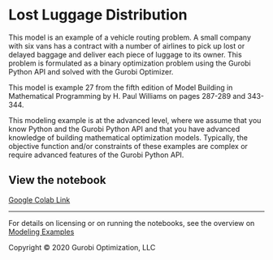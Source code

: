 # Lost Luggage Distribution

This model is an example of a vehicle routing problem. A small company with six vans has a contract with a number of 
airlines to pick up lost or delayed baggage and deliver each piece of luggage to its owner. This problem is 
formulated as a binary optimization problem using the Gurobi Python API and solved with the Gurobi Optimizer.

This model is example 27 from the fifth edition of Model Building in Mathematical Programming by H. Paul Williams 
on pages 287-289 and 343-344.

This modeling example is at the advanced level, where we assume that you know Python and the Gurobi Python API and 
that you have advanced knowledge of building mathematical optimization models. Typically, the objective function 
and/or constraints of these examples are complex or require advanced features of the Gurobi Python API.

## View the notebook

[Google Colab Link](https://colab.research.google.com/github/Gurobi/modeling-examples/blob/master/lost_luggage_distribution/lost_luggage_distribution_gcl.ipynb)


----
For details on licensing or on running the notebooks, see the overview on [Modeling Examples](../)

Copyright © 2020 Gurobi Optimization, LLC
